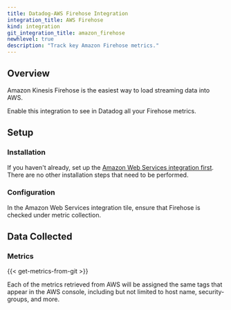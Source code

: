```yaml
---
title: Datadog-AWS Firehose Integration
integration_title: AWS Firehose
kind: integration
git_integration_title: amazon_firehose
newhlevel: true
description: "Track key Amazon Firehose metrics."
---
```


## Overview

Amazon Kinesis Firehose is the easiest way to load streaming data into AWS.

Enable this integration to see in Datadog all your Firehose metrics.

## Setup 
### Installation

If you haven't already, set up the [Amazon Web Services integration first](/integrations/aws). There are no other installation steps that need to be performed.

### Configuration

In the Amazon Web Services integration tile, ensure that Firehose is checked under metric collection.

## Data Collected
### Metrics

{{< get-metrics-from-git >}}

Each of the metrics retrieved from AWS will be assigned the same tags that appear in the AWS console, including but not limited to host name, security-groups, and more.
